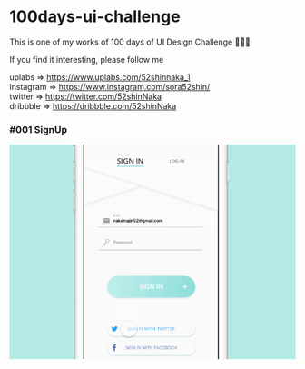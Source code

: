 # 100days-ui-challenge

This is one of my works of 100 days of UI Design Challenge 💪💪💪

If you find it interesting, please follow me

uplabs => https://www.uplabs.com/52shinnaka_1  
instagram => https://www.instagram.com/sora52shin/  
twitter => https://twitter.com/52shinNaka  
dribbble => https://dribbble.com/52shinNaka  

### #001 SignUp
![#001](https://github.com/sorashin/100days-ui-challenge/blob/master/%23001_SignUp/signin.gif?raw=true)
